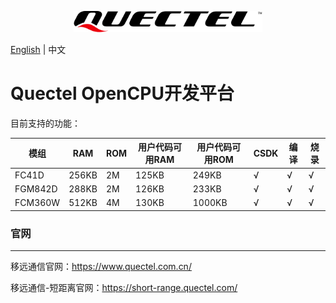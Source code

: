 <p align="center">
<img src="logo.svg" width="60%" >
</p>

[English](README.md) | 中文

# Quectel OpenCPU开发平台

目前支持的功能：

| 模组    | RAM   | ROM | 用户代码可用RAM | 用户代码可用ROM | CSDK | 编译 | 烧录 |
| ------- | ----- | --- | --------------- | --------------- | ---- | ---- | ---- |
| FC41D   | 256KB | 2M  | 125KB           | 249KB           | √    | √    | √    |
| FGM842D | 288KB | 2M  | 126KB           | 233KB           | √    | √    | √    |
| FCM360W | 512KB | 4M  | 130KB           | 1000KB          | √    | √    | √    |

### 官网
--------------------
移远通信官网：https://www.quectel.com.cn/

移远通信-短距离官网：https://short-range.quectel.com/

